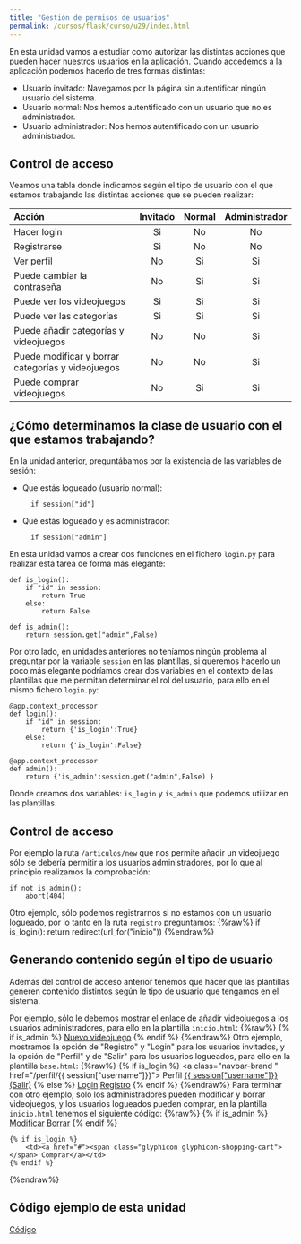 ```yaml
---
title: "Gestión de permisos de usuarios"
permalink: /cursos/flask/curso/u29/index.html
---
```


En esta unidad vamos a estudiar como autorizar las distintas acciones que pueden hacer nuestros usuarios en la aplicación. Cuando accedemos a la aplicación podemos hacerlo de tres formas distintas:

* Usuario invitado: Navegamos por la página sin autentificar ningún usuario del sistema.
* Usuario normal: Nos hemos autentificado con un usuario que no es administrador.
* Usuario administrador: Nos hemos autentificado con un usuario administrador.

## Control de acceso

Veamos una tabla donde indicamos según el tipo de usuario con el que estamos trabajando las distintas acciones que se pueden realizar:

| Acción   | Invitado | Normal | Administrador |
| :------- | :------: | :----: | :-----------: |
| Hacer login | Si | No | No |
| Registrarse | Si | No | No |
| Ver perfil | No | Si | Si |
| Puede cambiar la contraseña | No | Si | Si |
| Puede ver los videojuegos | Si | Si | Si |
| Puede ver las categorías | Si | Si | Si |
| Puede añadir categorías y videojuegos | No | No | Si |
| Puede modificar y borrar categorías y videojuegos | No | No | Si |
| Puede comprar videojuegos | No | Si | Si |

## ¿Cómo determinamos la clase de usuario con el que estamos trabajando?

En la unidad anterior, preguntábamos por la existencia de las variables de sesión:

* Que estás logueado (usuario normal):

		if session["id"]

* Qué estás logueado y es administrador:

		if session["admin"]

En esta unidad vamos a crear dos funciones en el fichero `login.py` para realizar esta tarea de forma más elegante:

	def is_login():
		if "id" in session:
			return True
		else:
			return False	

	def is_admin():
		return session.get("admin",False) 

Por otro lado, en unidades anteriores no teníamos ningún problema al preguntar por la variable `session` en las plantillas, si queremos hacerlo un poco más elegante podríamos crear dos variables en el contexto de las plantillas que me permitan determinar el rol del usuario, para ello en el mismo fichero `login.py`:

	@app.context_processor
	def login():
		if "id" in session:
			return {'is_login':True}
		else:
			return {'is_login':False}	

	@app.context_processor
	def admin():
		return {'is_admin':session.get("admin",False) }

Donde creamos dos variables: `is_login` y `is_admin` que podemos utilizar en las plantillas.

## Control de acceso

Por ejemplo la ruta `/articulos/new` que nos permite añadir un videojuego sólo se debería permitir a los usuarios administradores, por lo que al principio realizamos la comprobación:

	if not is_admin():
		abort(404)

Otro ejemplo, sólo podemos registrarnos si no estamos con un usuario logueado, por lo tanto en la ruta `registro` preguntamos:
{%raw%}
	if is_login():
		return redirect(url_for("inicio"))
{%endraw%}
## Generando contenido según el tipo de usuario

Además del control de acceso anterior tenemos que hacer que las plantillas generen contenido distintos según le tipo de usuario que tengamos en el sistema.

Por ejemplo, sólo le debemos mostrar el enlace de añadir videojuegos a los usuarios administradores, para ello en la plantilla `inicio.html`:
{%raw%}
	{% if is_admin %}
    	<a class="btn btn-primary" href="{{url_for('articulos_new')}}" role="button">Nuevo videojuego</a>
    {% endif %}
{%endraw%}
Otro ejemplo, mostramos la opción de "Registro" y "Login" para los usuarios invitados, y la opción de "Perfil" y de "Salir" para los usuarios logueados, para ello en la plantilla `base.html`:
{%raw%}
	{% if is_login %}
        <a class="navbar-brand " href="/perfil/{{ session["username"]}}"> Perfil</a>
        <a class="navbar-brand " href="/logout"> {{ session["username"]}} (Salir)</a>
    {% else %}
        <a class="navbar-brand " href="/login">Login</a>
        <a class="navbar-brand " href="/registro">Registro</a>
    {% endif %} 
{%endraw%}
Para terminar con otro ejemplo, solo los administradores pueden modificar y borrar videojuegos, y los usuarios logueados pueden comprar, en la plantilla `inicio.html` tenemos el siguiente código:
{%raw%}
	{% if is_admin %}
        <td><a href="{{url_for('articulos_edit',id=art.id)}}"><span class="glyphicon glyphicon-pencil"></span> Modificar</a></td>
        <td><a href="{{url_for('articulos_delete',id=art.id)}}"><span class="glyphicon glyphicon-trash"></span> Borrar</a></td>
    {% endif %}   

    {% if is_login %}
        <td><a href="#"><span class="glyphicon glyphicon-shopping-cart"></span> Comprar</a></td>
    {% endif %}   
{%endraw%}
## Código ejemplo de esta unidad

[Código](https://github.com/josedom24/curso_flask/tree/master/ejemplos/u29)